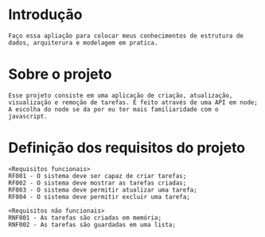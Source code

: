 # Introdução
    Faço essa apliação para colocar meus conhecimentos de estrutura de dados, arquiterura e modelagem em pratica.

# Sobre o projeto
    Esse projeto consiste em uma aplicação de criação, atualização, visualização e remoção de tarefas. É feito através de uma API em node; A escolha do node se da por eu ter mais familiaridade com o javascript.

# Definição dos requisitos do projeto
    <Requisitos funcionais>
    RF001 - O sistema deve ser capaz de criar tarefas;
    RF002 - O sistema deve mostrar as tarefas criadas;
    RF003 - O sistema deve permitir atualizar uma tarefa;
    RF004 - O sistema deve permitir excluir uma tarefa;

    <Requisitos não funcionais>
    RNF001 - As tarefas são criadas em memória;
    RNF002 - As tarefas são guardadas em uma lista;